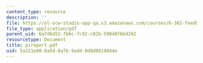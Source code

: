 ```yaml
---
content_type: resource
description: ''
file: https://ol-ocw-studio-app-qa.s3.amazonaws.com/courses/6-302-feedback-systems-spring-2007/5a221e808a5d8a7b9add0d8d8819044e_pzreport.pdf
file_type: application/pdf
parent_uid: 6a7d6d52-fb6c-7c92-c02b-590d8f6bd242
resourcetype: Document
title: pzreport.pdf
uid: 5a221e80-8a5d-8a7b-9add-0d8d8819044e
---
```

